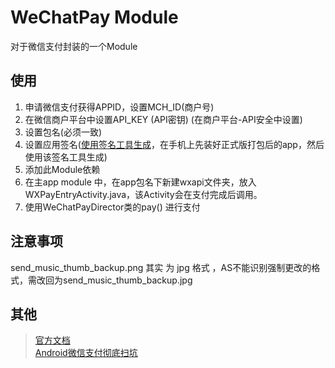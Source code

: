 # WeChatPay Module #
对于微信支付封装的一个Module  

## 使用 ##

1. 申请微信支付获得APPID，设置MCH_ID(商户号)
2. 在微信商户平台中设置API_KEY (API密钥) (在商户平台-API安全中设置)
3. 设置包名(必须一致)  
4. 设置应用签名([使用签名工具生成](https://open.weixin.qq.com/zh_CN/htmledition/res/dev/download/sdk/Gen_Signature_Android.apk)，在手机上先装好正式版打包后的app，然后使用该签名工具生成)  
5. 添加此Module依赖
5. 在主app module 中，在app包名下新建wxapi文件夹，放入WXPayEntryActivity.java，该Activity会在支付完成后调用。 
6. 使用WeChatPayDirector类的pay() 进行支付  

## 注意事项 ##
send_music_thumb_backup.png 其实 为 jpg 格式 ，AS不能识别强制更改的格式，需改回为send_music_thumb_backup.jpg

## 其他 ##
> [官方文档](https://pay.weixin.qq.com/wiki/doc/api/app/app.php?chapter=8_5)  
> [Android微信支付彻底扫坑](http://www.eoeandroid.com/thread-918154-1-1.html?_dsign=88b40678)  
